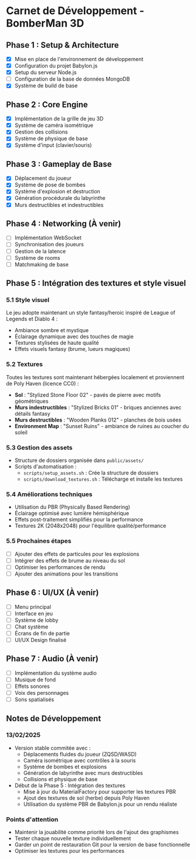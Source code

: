 # Carnet de Développement - BomberMan 3D

## Phase 1 : Setup & Architecture 
- [x] Mise en place de l'environnement de développement
- [x] Configuration du projet Babylon.js
- [x] Setup du serveur Node.js
- [ ] Configuration de la base de données MongoDB
- [x] Système de build de base

## Phase 2 : Core Engine 
- [x] Implémentation de la grille de jeu 3D
- [x] Système de caméra isométrique
- [x] Gestion des collisions
- [x] Système de physique de base
- [x] Système d'input (clavier/souris)

## Phase 3 : Gameplay de Base 
- [x] Déplacement du joueur
- [x] Système de pose de bombes
- [x] Système d'explosion et destruction
- [x] Génération procédurale du labyrinthe
- [x] Murs destructibles et indestructibles

## Phase 4 : Networking (À venir)
- [ ] Implémentation WebSocket
- [ ] Synchronisation des joueurs
- [ ] Gestion de la latence
- [ ] Système de rooms
- [ ] Matchmaking de base

## Phase 5 : Intégration des textures et style visuel

### 5.1 Style visuel
Le jeu adopte maintenant un style fantasy/heroic inspiré de League of Legends et Diablo 4 :
- Ambiance sombre et mystique
- Éclairage dynamique avec des touches de magie
- Textures stylisées de haute qualité
- Effets visuels fantasy (brume, lueurs magiques)

### 5.2 Textures
Toutes les textures sont maintenant hébergées localement et proviennent de Poly Haven (licence CC0) :
- **Sol** : "Stylized Stone Floor 02" - pavés de pierre avec motifs géométriques
- **Murs indestructibles** : "Stylized Bricks 01" - briques anciennes avec détails fantasy
- **Murs destructibles** : "Wooden Planks 012" - planches de bois usées
- **Environment Map** : "Sunset Ruins" - ambiance de ruines au coucher du soleil

### 5.3 Gestion des assets
- Structure de dossiers organisée dans `public/assets/`
- Scripts d'automatisation :
  - `scripts/setup_assets.sh` : Crée la structure de dossiers
  - `scripts/download_textures.sh` : Télécharge et installe les textures

### 5.4 Améliorations techniques
- Utilisation du PBR (Physically Based Rendering)
- Éclairage optimisé avec lumière hémisphérique
- Effets post-traitement simplifiés pour la performance
- Textures 2K (2048x2048) pour l'équilibre qualité/performance

### 5.5 Prochaines étapes
- [ ] Ajouter des effets de particules pour les explosions
- [ ] Intégrer des effets de brume au niveau du sol
- [ ] Optimiser les performances de rendu
- [ ] Ajouter des animations pour les transitions

## Phase 6 : UI/UX (À venir)
- [ ] Menu principal
- [ ] Interface en jeu
- [ ] Système de lobby
- [ ] Chat système
- [ ] Écrans de fin de partie
- [ ] UI/UX Design finalisé

## Phase 7 : Audio (À venir)
- [ ] Implémentation du système audio
- [ ] Musique de fond
- [ ] Effets sonores
- [ ] Voix des personnages
- [ ] Sons spatialisés

## Notes de Développement

### 13/02/2025
- Version stable commitée avec :
  - Déplacements fluides du joueur (ZQSD/WASD)
  - Caméra isométrique avec contrôles à la souris
  - Système de bombes et explosions
  - Génération de labyrinthe avec murs destructibles
  - Collisions et physique de base
- Début de la Phase 5 : Intégration des textures
  - Mise à jour du MaterialFactory pour supporter les textures PBR
  - Ajout des textures de sol (herbe) depuis Poly Haven
  - Utilisation du système PBR de Babylon.js pour un rendu réaliste

### Points d'attention
- Maintenir la jouabilité comme priorité lors de l'ajout des graphismes
- Tester chaque nouvelle texture individuellement
- Garder un point de restauration Git pour la version de base fonctionnelle
- Optimiser les textures pour les performances
